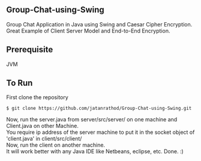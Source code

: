 ## Group-Chat-using-Swing
Group Chat Application in Java using Swing and Caesar Cipher Encryption. Great Example of Client Server Model and End-to-End Encryption.<br>
## Prerequisite
JVM<br>
## To Run
First clone the repository 
```console
$ git clone https://github.com/jatanrathod/Group-Chat-using-Swing.git
```
Now, run the server.java from server/src/server/ on one machine and Client.java on other Machine.<br>
You require ip address of the server machine to put it in the socket object of 'client.java' in client/src/client/ <br>
Now, run the client on another machine.<br>
It will work better with any Java IDE like Netbeans, eclipse, etc.
Done. :)
